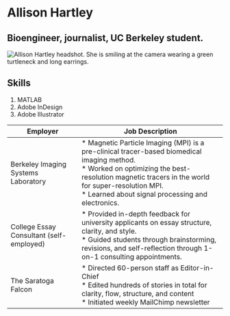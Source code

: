 # Allison Hartley
## Bioengineer, journalist,  UC Berkeley student.

![Allison Hartley headshot. She is smiling at the camera wearing a green turtleneck and long earrings.](https://user-images.githubusercontent.com/32043036/179860608-7651e2f4-9192-4743-b881-37051fbf4bc9.jpg)

## Skills
1. MATLAB
2. Adobe InDesign
3. Adobe Illustrator


Employer | Job Description 
---------|-----------------
Berkeley Imaging Systems Laboratory | * Magnetic Particle Imaging (MPI) is a pre-clinical tracer-based biomedical imaging method. <br>* Worked on optimizing the best-resolution magnetic tracers in the world for super-resolution MPI. <br>* Learned about signal processing and electronics.
College Essay Consultant (self-employed) | * Provided in-depth feedback for university applicants on essay structure, clarity, and style. <br>* Guided students through brainstorming, revisions, and self-reflection through 1-on-1 consulting appointments. 
The Saratoga Falcon | * Directed 60-person staff as Editor-in-Chief <br>* Edited hundreds of stories in total for clarity, flow, structure, and content <br>* Initiated weekly MailChimp newsletter 
